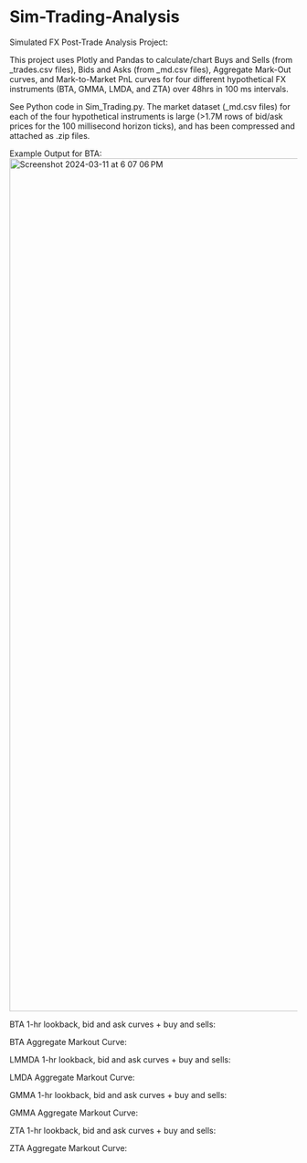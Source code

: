 # Sim-Trading-Analysis
Simulated FX Post-Trade Analysis Project:

This project uses Plotly and Pandas to calculate/chart Buys and Sells (from _trades.csv files), Bids and Asks (from _md.csv files), Aggregate Mark-Out curves, and Mark-to-Market PnL curves for four different hypothetical FX instruments (BTA, GMMA, LMDA, and ZTA) over 48hrs in 100 ms intervals.

See Python code in Sim_Trading.py. The market dataset (_md.csv files) for each of the four hypothetical instruments is large (>1.7M rows of bid/ask prices for the 100 millisecond horizon ticks), and has been compressed and attached as .zip files.

Example Output for BTA:
<img width="1494" alt="Screenshot 2024-03-11 at 6 07 06 PM" src="https://github.com/benjoergens/Sim-Trading-Analysis/assets/59835387/13393726-7ed5-4eec-94db-0a70b2d5fcfd">

BTA 1-hr lookback, bid and ask curves + buy and sells:


BTA Aggregate Markout Curve:




LMMDA 1-hr lookback, bid and ask curves + buy and sells:


LMDA Aggregate Markout Curve:




GMMA 1-hr lookback, bid and ask curves + buy and sells:


GMMA Aggregate Markout Curve:




ZTA 1-hr lookback, bid and ask curves + buy and sells:


ZTA Aggregate Markout Curve:

